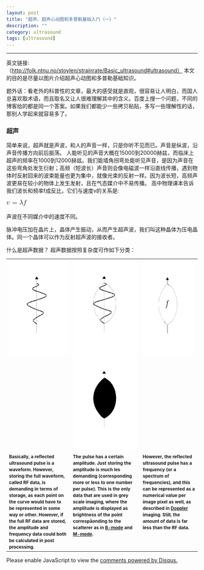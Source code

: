 ```yaml
---
layout: post
title: "超声、超声心动图和多普勒基础入门（一）"
description: ""
category: ultrasound
tags: [ultrasound]
---
```




----------

英文链接: 
（http://folk.ntnu.no/stoylen/strainrate/Basic_ultrasound#ultrasound） 
本文的目的是尽量以图片介绍超声心动图和多普勒基础知识。

题外话：看老外的科普性的文章，最大的感受就是直观，很容易让人明白，而国人总喜欢取术语，而且取名又让人很难理解其中的含义。百度上搜一个问题，不同的博客给的都是同一个答案。如果我们都能少一些拷贝粘贴，多写一些理解性的话，那别人学起来就容易多了。

###  超声   ###
简单来说，超声就是声波，和人的声音一样，只是你听不见而已。声音是纵波，沿声音传播方向前后振荡。 
人能听见的声音大概在15000到20000赫兹，而临床上超声的频率在1000到12000赫兹。我们能墙角拐弯处能听见声音，是因为声音在这些弯角处发生衍射；高频（短波长）声音则会像电磁波一样沿直线传播，遇到物体时反射回来的波束能量也更为集中，就像光束的反射一样。因为波长短，高频声波更易在较小的物体上发生发射，且在气态媒介中不易传播。 
高中物理课本告诉我们波长和频率f成反比，它们与速度v的关系是:


<img src="https://github.com/WindTom/imagestom/blob/master/gongshi.gif?raw=true">

声波在不同媒介中的速度不同。

脉冲电压加在晶片上，晶体产生振动，从而产生超声波，我们叫这种晶体为压电晶体。同一个晶体可以作为反射超声波的接收者。

什么是超声数据？ 
超声数据按照复杂度可作如下分类：
<table style="text-align: left; width: 100%;" border="0" cellpadding="2" cellspacing="2">
      <tbody>
        <tr>
          <td style="vertical-align: top; text-align: center;"><img style="width: 261px; height: 249px;" alt="" src="https://github.com/WindTom/imagestom/blob/master/RF.GIF?raw=true" height="249" width="261"><br>
          </td>
          <td style="vertical-align: top; text-align: center;"><img style="width: 261px; height: 249px;" alt="" src="https://github.com/WindTom/imagestom/blob/master/RF-ampl.GIF?raw=true"><img style="width: 261px; height:
              249px;" alt="" src="https://github.com/WindTom/imagestom/blob/master/ampl.GIF?raw=true"><br>
          </td>
          <td style="vertical-align: top; text-align: center;"><img style="width: 261px; height: 249px;" alt="" src="https://github.com/WindTom/imagestom/blob/master/freq.GIF?raw=true" height="249" width="261"><br>
          </td>
        </tr>
        <tr>
          <td style="vertical-align: top;"><small><span style="font-weight: bold;">Basically, a reflected
                ultrasound pulse is a waveform. However, storing the
                full waveform, called RF data, is demanding in terms of
                storage, as each point on the curve would have to be
                represented in some way or other. However, if the full
                RF data are stored, the amplitude and frequency data
                could both be calculated in post processing. </span></small><br>
          </td>
          <td style="vertical-align: top;"><small><span style="font-weight: bold;">The pulse has a certain
                amplitude. Just storing the amplitude is much les
                demanding (corresponding more or less to one number per
                pulse). This is the only data that are used in grey
                scale imaging, where the amplitude is displayed as
                brightness of the point correspåonding to the scatterer
                as in <a href="#2D">B-mode</a> and <a href="#M-mode">M-mode</a>.</span></small><br>
          </td>
          <td style="vertical-align: top;"><small><span style="font-weight: bold;">However, the reflected
                ultrasound pulse has a frequency (or a spectrum of
                frequencies), and this can be represented as a numerical
                value per image pixel as well, as described in <a href="#Doppler">Doppler </a>imaging. Still, the
                amount of data is far less than the RF data. </span></small><br>
          </td>
        </tr>
      </tbody>
    </table>






<div id="disqus_thread"></div>
<script>
    /**
     *  RECOMMENDED CONFIGURATION VARIABLES: EDIT AND UNCOMMENT THE SECTION BELOW TO INSERT DYNAMIC VALUES FROM YOUR PLATFORM OR CMS.
     *  LEARN WHY DEFINING THESE VARIABLES IS IMPORTANT: https://disqus.com/admin/universalcode/#configuration-variables
     */
    /*
    var disqus_config = function () {
        this.page.url = PAGE_URL;  // Replace PAGE_URL with your page's canonical URL variable
        this.page.identifier = PAGE_IDENTIFIER; // Replace PAGE_IDENTIFIER with your page's unique identifier variable
    };
    */
    (function() {  // DON'T EDIT BELOW THIS LINE
        var d = document, s = d.createElement('script');
        
        s.src = '//windtom.disqus.com/embed.js';
        
        s.setAttribute('data-timestamp', +new Date());
        (d.head || d.body).appendChild(s);
    })();
</script>
<noscript>Please enable JavaScript to view the <a href="https://disqus.com/?ref_noscript" rel="nofollow">comments powered by Disqus.</a></noscript>